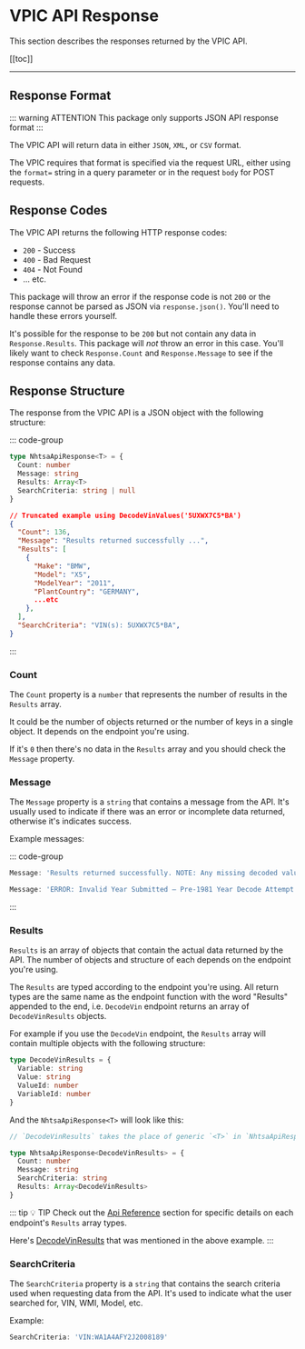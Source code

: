 # VPIC API Response

This section describes the responses returned by the VPIC API.

[[toc]]

---

## Response Format

::: warning ATTENTION
This package only supports JSON API response format
:::

The VPIC API will return data in either `JSON`, `XML`, or `CSV` format.

The VPIC requires that format is specified via the request URL, either using the `format=` string in
a query parameter or in the request `body` for POST requests.

## Response Codes

The VPIC API returns the following HTTP response codes:

- `200` - Success
- `400` - Bad Request
- `404` - Not Found
- ... etc.

This package will throw an error if the response code is not `200` or the response cannot be parsed
as JSON via `response.json()`. You'll need to handle these errors yourself.

It's possible for the response to be `200` but not contain any data in `Response.Results`. This
package will _not_ throw an error in this case. You'll likely want to check `Response.Count` and
`Response.Message` to see if the response contains any data.

## Response Structure

The response from the VPIC API is a JSON object with the following structure:

::: code-group

```ts [Interface NhtsaApiResponse]
type NhtsaApiResponse<T> = {
  Count: number
  Message: string
  Results: Array<T>
  SearchCriteria: string | null
}
```

```json [Example Response]
// Truncated example using DecodeVinValues('5UXWX7C5*BA')
{
  "Count": 136,
  "Message": "Results returned successfully ...",
  "Results": [
    {
      "Make": "BMW",
      "Model": "X5",
      "ModelYear": "2011",
      "PlantCountry": "GERMANY",
      ...etc
    },
  ],
  "SearchCriteria": "VIN(s): 5UXWX7C5*BA",
}
```

:::

### Count

The `Count` property is a `number` that represents the number of results in the `Results` array.

It could be the number of objects returned or the number of keys in a single object. It depends on
the endpoint you're using.

If it's `0` then there's no data in the `Results` array and you should check the `Message` property.

### Message

The `Message` property is a `string` that contains a message from the API. It's usually used to
indicate if there was an error or incomplete data returned, otherwise it's indicates success.

Example messages:

::: code-group

```typescript [Message: Success]
Message: 'Results returned successfully. NOTE: Any missing decoded values should be interpreted as NHTSA does not have data on the specific variable. Missing value should NOT be interpreted as an indication that a feature or technology is unavailable for a vehicle.'
```

```typescript [Message: No Data]
Message: 'ERROR: Invalid Year Submitted – Pre-1981 Year Decode Attempt'
```

:::

### Results

`Results` is an array of objects that contain the actual data returned by the API. The
number of objects and structure of each depends on the endpoint you're using.

The `Results` are typed according to the endpoint you're using. All return types are the same
name as the endpoint function with the word "Results" appended to the end, i.e. `DecodeVin` endpoint
returns an array of `DecodeVinResults` objects.

For example if you use the `DecodeVin` endpoint, the `Results` array will contain multiple objects
with the following structure:

```ts [DecodeVinResults]
type DecodeVinResults = {
  Variable: string
  Value: string
  ValueId: number
  VariableId: number
}
```

And the `NhtsaApiResponse<T>` will look like this:

```ts [NhtsaApiResponse]
// `DecodeVinResults` takes the place of generic `<T>` in `NhtsaApiResponse<T>`

type NhtsaApiResponse<DecodeVinResults> = {
  Count: number
  Message: string
  SearchCriteria: string
  Results: Array<DecodeVinResults>
}
```

::: tip :bulb: TIP
Check out the [Api Reference](/api/) section for specific details on each
endpoint's `Results` array types.

Here's [DecodeVinResults](../api/decode-vin#type-decodevinresults) that was mentioned in the above
example.
:::

### SearchCriteria

The `SearchCriteria` property is a `string` that contains the search criteria used when requesting
data from the API. It's used to indicate what the user searched for, VIN, WMI, Model, etc.

Example:

```typescript
SearchCriteria: 'VIN:WA1A4AFY2J2008189'
```
